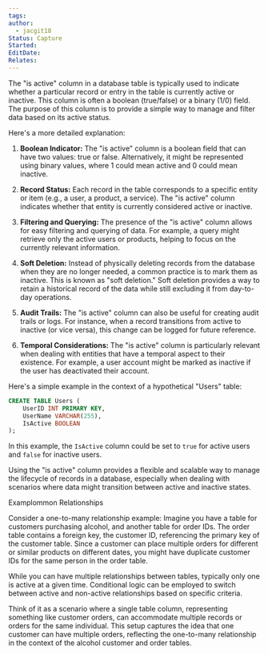 ```yaml
---
tags: 
author:
  - jacgit18
Status: Capture
Started: 
EditDate: 
Relates:
---
```

The "is active" column in a database table is typically used to indicate whether a particular record or entry in the table is currently active or inactive. This column is often a boolean (true/false) or a binary (1/0) field. The purpose of this column is to provide a simple way to manage and filter data based on its active status.

Here's a more detailed explanation:

1. **Boolean Indicator:** The "is active" column is a boolean field that can have two values: true or false. Alternatively, it might be represented using binary values, where 1 could mean active and 0 could mean inactive.

2. **Record Status:** Each record in the table corresponds to a specific entity or item (e.g., a user, a product, a service). The "is active" column indicates whether that entity is currently considered active or inactive.

3. **Filtering and Querying:** The presence of the "is active" column allows for easy filtering and querying of data. For example, a query might retrieve only the active users or products, helping to focus on the currently relevant information.

4. **Soft Deletion:** Instead of physically deleting records from the database when they are no longer needed, a common practice is to mark them as inactive. This is known as "soft deletion." Soft deletion provides a way to retain a historical record of the data while still excluding it from day-to-day operations.

5. **Audit Trails:** The "is active" column can also be useful for creating audit trails or logs. For instance, when a record transitions from active to inactive (or vice versa), this change can be logged for future reference.

6. **Temporal Considerations:** The "is active" column is particularly relevant when dealing with entities that have a temporal aspect to their existence. For example, a user account might be marked as inactive if the user has deactivated their account.

Here's a simple example in the context of a hypothetical "Users" table:

```sql
CREATE TABLE Users (
    UserID INT PRIMARY KEY,
    UserName VARCHAR(255),
    IsActive BOOLEAN
);
```

In this example, the `IsActive` column could be set to `true` for active users and `false` for inactive users.

Using the "is active" column provides a flexible and scalable way to manage the lifecycle of records in a database, especially when dealing with scenarios where data might transition between active and inactive states.


Examplommon Relationships

Consider a one-to-many relationship example: Imagine you have a table for customers purchasing alcohol, and another table for order IDs. The order table contains a foreign key, the customer ID, referencing the primary key of the customer table. Since a customer can place multiple orders for different or similar products on different dates, you might have duplicate customer IDs for the same person in the order table.

While you can have multiple relationships between tables, typically only one is active at a given time. Conditional logic can be employed to switch between active and non-active relationships based on specific criteria.

Think of it as a scenario where a single table column, representing something like customer orders, can accommodate multiple records or orders for the same individual. This setup captures the idea that one customer can have multiple orders, reflecting the one-to-many relationship in the context of the alcohol customer and order tables.
